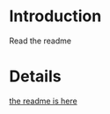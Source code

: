 # Introduction #

Read the readme


# Details #

[the readme is here](https://code.google.com/p/sasa-tool/source/browse/README.txt)